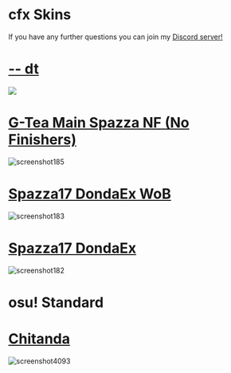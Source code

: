 # cfx Skins

If you have any further questions you can join my [Discord server!](https://discord.gg/SHVTK7wuUM)

# [-- dt](https://drive.google.com/uc?export=download&id=1LyqRX8mRmGSGMzhWcoPqvxTqU21KLOoI)
[![](https://i.imgur.com/bMkRaKL.png)](https://github.com/ryancranie/skinhub/raw/tyfh/universal/Rafis%202018-03-26%20HDDT.osk)

# [G-Tea Main Spazza NF (No Finishers)](https://drive.google.com/file/d/1LyqRX8mRmGSGMzhWcoPqvxTqU21KLOoI_/view?usp=drive_link)
![screenshot185](https://github.com/Spazza17/Spazza17-Skins/assets/71230537/71d3a396-5a8a-443c-936f-7cc518cdb0cc)

# [Spazza17 DondaEx WoB](https://drive.google.com/file/d/17MLlU7vAH12Ct4C_h-BL_E-GvFi9nSki/view?usp=drive_link)
![screenshot183](https://github.com/Spazza17/Spazza17-Skins/assets/71230537/8e8e8a09-ff4a-4a97-b502-f8668c7d7125)

# [Spazza17 DondaEx](https://drive.google.com/file/d/15oeCcVrBPrnym39TT9mM9-DHpbOliGx3/view?usp=drive_link)
![screenshot182](https://github.com/Spazza17/Spazza17-Skins/assets/71230537/ad9c2df8-c78d-423f-bc5e-92b96b954087)


# osu! Standard

# [Chitanda](https://drive.google.com/file/d/1scOR-6izZuScSj11eVWmM6XMMAxtR2Nm/view?usp=drive_link)
![screenshot4093](https://github.com/Spazza17/Spazza17-Skins/assets/71230537/edda7dd1-ecd8-4601-b34d-645cd7e33e78)
